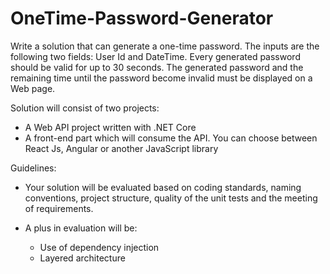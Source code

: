 # OneTime-Password-Generator

Write a solution that can generate a one-time password. The inputs are the following two fields: User Id and DateTime. Every generated password should be valid for up to 30 seconds. The generated password and the remaining time until the password become invalid must be displayed on a Web page.

Solution will consist of two projects:

- A Web API project written with .NET Core
- A front-end part which will consume the API. You can choose between React Js, Angular or another JavaScript library

Guidelines:

- Your solution will be evaluated based on coding standards, naming conventions, project structure, quality of the unit tests and the meeting of requirements.

- A plus in evaluation will be:
    - Use of dependency injection
    - Layered architecture
